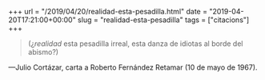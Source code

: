+++
url = "/2019/04/20/realidad-esta-pesadilla.html"
date = "2019-04-20T17:21:00+00:00"
slug = "realidad-esta-pesadilla"
tags = ["citacions"]
+++

> (¿*realidad* esta pesadilla irreal, esta danza de idiotas al borde del abismo?)

—Julio Cortázar, carta a Roberto Fernández Retamar (10 de mayo de 1967).
